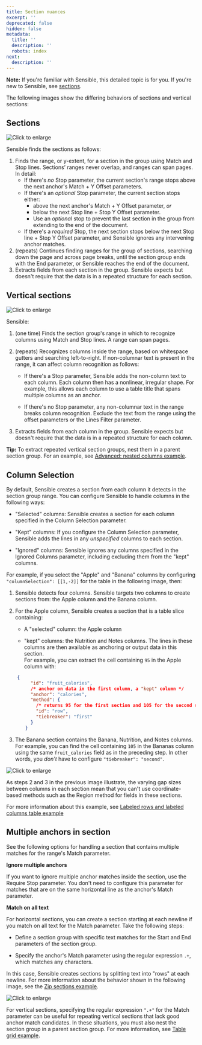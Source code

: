 ```yaml
---
title: Section nuances
excerpt: ''
deprecated: false
hidden: false
metadata:
  title: ''
  description: ''
  robots: index
next:
  description: ''
---
```

**Note:** If you're familiar with Sensible, this detailed topic is for you. If you're new to Sensible, see [sections](doc:sections).

The following images show the differing behaviors of sections and vertical sections:

## Sections

![Click to enlarge](https://raw.githubusercontent.com/sensible-hq/sensible-docs/main/readme-sync/assets/v0/images/final/sections_concept_horizontal.png)

Sensible finds the sections as follows:

1. Finds the range, or y-extent, for a section in the group using Match and Stop lines.  Sections’  ranges never overlap, and ranges can span pages. In detail:
   * If there's *no* Stop parameter, the current section's range stops above the next anchor's Match + Y Offset parameters. 
   * If there's an *optional* Stop parameter, the current section stops either:
     * above the next anchor's Match + Y Offset parameter, *or*
     * below the next Stop line + Stop Y Offset parameter. 
     * Use an *optional* stop to prevent the last section in the group from extending to the end of the document.
   * If there's a *required* Stop, the next section stops below the next Stop line + Stop Y Offset parameter, and Sensible ignores any intervening anchor matches.
2. (repeats) Continues finding ranges for the group of sections, searching down the page and across page breaks, until the section group ends with the End parameter, or Sensible reaches the end of the document.
3. Extracts fields from each section in the group. Sensible expects but doesn't require that the data is in a repeated structure for each section.

## Vertical sections

![Click to enlarge](https://raw.githubusercontent.com/sensible-hq/sensible-docs/main/readme-sync/assets/v0/images/final/sections_concept_vertical.png)

Sensible:

1. (one time) Finds the section group's range in which to recognize columns using Match and Stop lines. A range can span pages.
2. (repeats) Recognizes columns inside the range, based on whitespace gutters and searching left-to-right. If non-columnar text is present in the range, it can affect column recognition as follows:

   * If there's a Stop parameter, Sensible adds the non-column text to each column. Each column then has a nonlinear, irregular shape. For example, this allows each column to use a table title that spans multiple columns as an anchor. 

   * If there's no Stop parameter, any non-columnar text in the range breaks column recognition. Exclude the text from the range using the offset parameters or the Lines Filter parameter.
3. Extracts fields from each column in the group. Sensible expects but doesn't require that the data is in a repeated structure for each column.

**Tip:** To extract repeated vertical section groups, nest them in a parent section group.  For an example, see [Advanced: nested columns example](doc:sections-example-nested-columns).

## Column Selection

By default, Sensible creates a section from each column it detects in the section group range. You can configure Sensible to handle columns in the following ways:

* "Selected" columns: Sensible creates a section for each column specified in the Column Selection parameter.

* "Kept" columns: If you configure the Column Selection parameter, Sensible adds the lines in any *unspecified* columns to each section.

* "Ignored" columns:  Sensible ignores any columns specified in the Ignored Columns parameter, including excluding them from the "kept" columns.

For example, if you select the "Apple" and "Banana" columns by configuring `"columnSelection": [[1,-2]]` for the table in the following image, then:

1. Sensible detects four columns. Sensible targets two columns to create sections from: the Apple column and the Banana column.
2. For the Apple column, Sensible creates a section that is a table slice containing:

   * A  "selected" column: the Apple column

   * "kept" columns: the Nutrition and Notes columns. The lines in these columns are then available as anchoring or output data in this section.\
     For example, you can extract the cell containing `95` in the Apple column with:

```json
    {
         "id": "fruit_calories",
         /* anchor on data in the first column, a "kept" column */
         "anchor": "calories",
         "method": {
           /* returns 95 for the first section and 105 for the second section */  
           "id": "row",
           "tiebreaker": "first"
         }
       }
```

3. The Banana section contains the Banana, Nutrition, and Notes columns. For example, you can find the cell containing `105` in the Bananas column using the same `fruit_calories` field as in the preceding step. In other words, you *don't* have to configure `"tiebreaker": "second"`.  

![Click to enlarge](https://raw.githubusercontent.com/sensible-hq/sensible-docs/main/readme-sync/assets/v0/images/final/vertical_section_column_selection.png)

As steps 2 and 3 in the previous image illustrate, the varying gap sizes between columns in each section mean that you can't use coordinate-based methods such as the Region method for fields in these sections.

For more information about this example, see [Labeled rows and labeled columns table example](doc:sections-example-labeled-rows)

## Multiple anchors in section

See the following options for handling a section that contains multiple matches for the range's Match parameter.

**Ignore multiple anchors**

If you want to ignore multiple anchor matches inside the section, use the Require Stop parameter. You don't need to configure this parameter for matches that are on the same horizontal line as the anchor's Match parameter.

**Match on all text**

For horizontal sections, you can create a section starting at each newline if you match on all text for the Match parameter. Take the following steps:

* Define a section group with specific text matches for the Start and End parameters of the section group.

* Specify the anchor's Match parameter using the regular expression `.+`, which matches any characters.

In this case, Sensible creates sections by splitting text into "rows" at each newline. For more information about the behavior shown in the following image, see the  [Zip sections example](doc:sections-example-zip).

![Click to enlarge](https://raw.githubusercontent.com/sensible-hq/sensible-docs/main/readme-sync/assets/v0/images/final/sections_match_all_anchors.png)

For vertical sections, specifying the regular expression `".+"`   for the Match parameter can be useful for repeating vertical sections that lack good anchor match candidates. In these situations, you must also nest the section group in a parent section group. For more information, see [Table grid example](doc:sections-example-table-grid).
